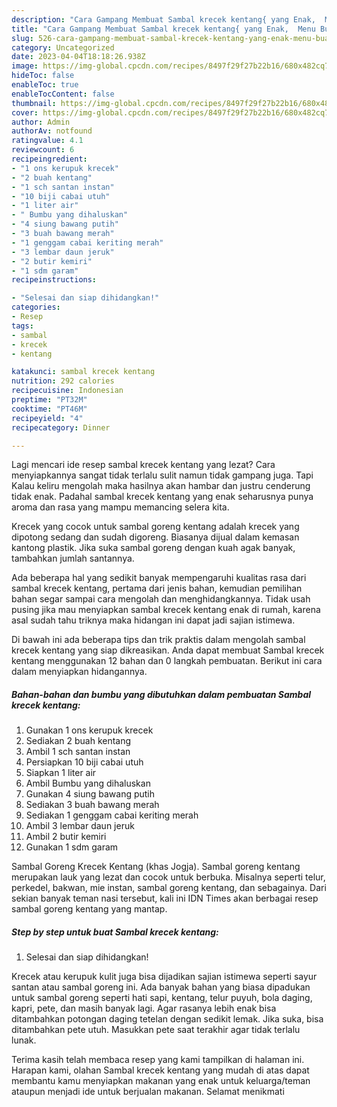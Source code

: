 ```yaml
---
description: "Cara Gampang Membuat Sambal krecek kentang{ yang Enak,  Menu Buat lebaran"
title: "Cara Gampang Membuat Sambal krecek kentang{ yang Enak,  Menu Buat lebaran"
slug: 526-cara-gampang-membuat-sambal-krecek-kentang-yang-enak-menu-buat-lebaran
category: Uncategorized
date: 2023-04-04T18:18:26.938Z
image: https://img-global.cpcdn.com/recipes/8497f29f27b22b16/680x482cq70/sambal-krecek-kentang-foto-resep-utama.jpg
hideToc: false
enableToc: true
enableTocContent: false
thumbnail: https://img-global.cpcdn.com/recipes/8497f29f27b22b16/680x482cq70/sambal-krecek-kentang-foto-resep-utama.jpg
cover: https://img-global.cpcdn.com/recipes/8497f29f27b22b16/680x482cq70/sambal-krecek-kentang-foto-resep-utama.jpg
author: Admin
authorAv: notfound
ratingvalue: 4.1
reviewcount: 6
recipeingredient:
- "1 ons kerupuk krecek"
- "2 buah kentang"
- "1 sch santan instan"
- "10 biji cabai utuh"
- "1 liter air"
- " Bumbu yang dihaluskan"
- "4 siung bawang putih"
- "3 buah bawang merah"
- "1 genggam cabai keriting merah"
- "3 lembar daun jeruk"
- "2 butir kemiri"
- "1 sdm garam"
recipeinstructions:

- "Selesai dan siap dihidangkan!"
categories:
- Resep
tags:
- sambal
- krecek
- kentang

katakunci: sambal krecek kentang 
nutrition: 292 calories
recipecuisine: Indonesian
preptime: "PT32M"
cooktime: "PT46M"
recipeyield: "4"
recipecategory: Dinner

---
```



Lagi mencari ide resep sambal krecek kentang yang lezat? Cara menyiapkannya sangat tidak terlalu sulit namun tidak gampang juga. Tapi Kalau keliru mengolah maka hasilnya akan hambar dan justru cenderung tidak enak. Padahal sambal krecek kentang yang enak seharusnya punya aroma dan rasa yang mampu memancing selera kita.


Krecek yang cocok untuk sambal goreng kentang adalah krecek yang dipotong sedang dan sudah digoreng. Biasanya dijual dalam kemasan kantong plastik. Jika suka sambal goreng dengan kuah agak banyak, tambahkan jumlah santannya.

Ada beberapa hal yang sedikit banyak mempengaruhi kualitas rasa dari sambal krecek kentang, pertama dari jenis bahan, kemudian pemilihan bahan segar sampai cara mengolah dan menghidangkannya. Tidak usah pusing jika mau menyiapkan sambal krecek kentang enak di rumah, karena asal sudah tahu triknya maka hidangan ini dapat jadi sajian istimewa.


Di bawah ini ada beberapa tips dan trik praktis dalam mengolah sambal krecek kentang yang siap dikreasikan. Anda dapat membuat Sambal krecek kentang menggunakan 12 bahan dan 0 langkah pembuatan. Berikut ini cara dalam menyiapkan hidangannya.

<!--inarticleads1-->

##### Bahan-bahan dan bumbu yang dibutuhkan dalam pembuatan Sambal krecek kentang:

1. Gunakan 1 ons kerupuk krecek
1. Sediakan 2 buah kentang
1. Ambil 1 sch santan instan
1. Persiapkan 10 biji cabai utuh
1. Siapkan 1 liter air
1. Ambil  Bumbu yang dihaluskan
1. Gunakan 4 siung bawang putih
1. Sediakan 3 buah bawang merah
1. Sediakan 1 genggam cabai keriting merah
1. Ambil 3 lembar daun jeruk
1. Ambil 2 butir kemiri
1. Gunakan 1 sdm garam


Sambal Goreng Krecek Kentang (khas Jogja). Sambal goreng kentang merupakan lauk yang lezat dan cocok untuk berbuka. Misalnya seperti telur, perkedel, bakwan, mie instan, sambal goreng kentang, dan sebagainya. Dari sekian banyak teman nasi tersebut, kali ini IDN Times akan berbagai resep sambal goreng kentang yang mantap. 

<!--inarticleads2-->

##### Step by step untuk buat Sambal krecek kentang:


1. Selesai dan siap dihidangkan!

Krecek atau kerupuk kulit juga bisa dijadikan sajian istimewa seperti sayur santan atau sambal goreng ini. Ada banyak bahan yang biasa dipadukan untuk sambal goreng seperti hati sapi, kentang, telur puyuh, bola daging, kapri, pete, dan masih banyak lagi. Agar rasanya lebih enak bisa ditambahkan potongan daging tetelan dengan sedikit lemak. Jika suka, bisa ditambahkan pete utuh. Masukkan pete saat terakhir agar tidak terlalu lunak. 

Terima kasih telah membaca resep yang kami tampilkan di halaman ini. Harapan kami, olahan Sambal krecek kentang yang mudah di atas dapat membantu kamu menyiapkan makanan yang enak untuk keluarga/teman ataupun menjadi ide untuk berjualan makanan. Selamat menikmati
